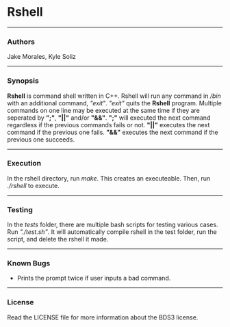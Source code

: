 # Rshell
_______
### Authors
Jake Morales, Kyle Soliz
___
### Synopsis
**Rshell** is command shell written in C++. Rshell will run any command in */bin* with an additional command, *"exit"*. *"exit"* quits the **Rshell** program. Multiple commands on one line may be executed at the same time if they are seperated by **";"**, **"||"** and/or **"&&"**. **";"** will executed the next command regardless if the previous commands fails or not. **"||"** executes the next command if the previous one fails. **"&&"** executes the next command if the previous one succeeds.
___
### Execution
In the rshell directory, run *make*. This creates an executeable. Then, run *./rshell* to execute.
___
### Testing
In the *tests* folder, there are multiple bash scripts for testing various cases. Run *"./_test_.sh"*. It will automatically compile rshell in the test folder, run the script, and delete the rshell it made. 
___
### Known Bugs
+ Prints the prompt twice if user inputs a bad command.
___
### License
Read the LICENSE file for more information about the BDS3 license.
